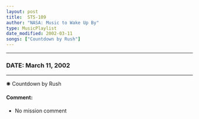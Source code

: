 ```yaml
---
layout: post
title:  STS-109
author: "NASA: Music to Wake Up By"
type: MusicPlaylist
date_modified: 2002-03-11
songs: ["Countdown by Rush"]
---
```


----
### DATE: March 11, 2002
----
✺ Countdown by Rush

#### Comment:
* No mission comment



<br/>
<center>
	<a target="_blank"
	   href="https://twitter.com/intent/tweet?hashtags=Space,NASA,Playlist,NASAWakeupCalls,SpaceProgram&text={{ page.author}}, '{{ page.songs.first }}' {{ page.title }}, {{ page.date | date: '%B %d, %Y' }}. {{ site.url }}{{ page.url }} @nasawakeupcalls">
	   <i class="fab fa-twitter" alt="Tweet this page" style="font-size: 1.3em;"></i>
	</a>
	&nbsp; 	<i class="fas fa-user-astronaut" style="font-size: 1.5em;"></i> &nbsp;
    <a type="amzn" search="'Countdown by Rush'" category="popular music">
        <i class="fab fa-amazon" style="font-size: 1.3em;"></i>
    </a>
</center>
